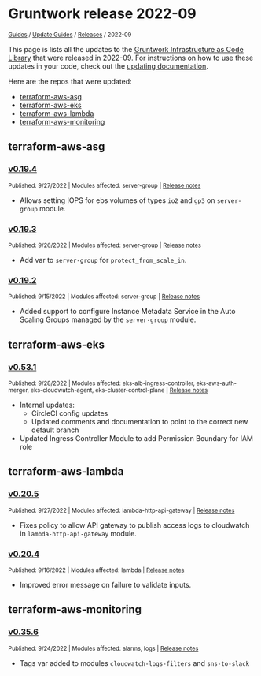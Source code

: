 
# Gruntwork release 2022-09

<p style={{marginTop: "-25px"}}><small><a href="/guides">Guides</a> / <a href="/guides/stay-up-to-date">Update Guides</a> / <a href="/guides/stay-up-to-date/releases">Releases</a> / 2022-09</small></p>

This page is lists all the updates to the [Gruntwork Infrastructure as Code
Library](https://gruntwork.io/infrastructure-as-code-library/) that were released in 2022-09. For instructions
on how to use these updates in your code, check out the [updating
documentation](/library/stay-up-to-date/updating).

Here are the repos that were updated:

- [terraform-aws-asg](#terraform-aws-asg)
- [terraform-aws-eks](#terraform-aws-eks)
- [terraform-aws-lambda](#terraform-aws-lambda)
- [terraform-aws-monitoring](#terraform-aws-monitoring)


## terraform-aws-asg


### [v0.19.4](https://github.com/gruntwork-io/terraform-aws-asg/releases/tag/v0.19.4)

<p style={{marginTop: "-20px", marginBottom: "10px"}}>
  <small>Published: 9/27/2022 | Modules affected: server-group | <a href="https://github.com/gruntwork-io/terraform-aws-asg/releases/tag/v0.19.4">Release notes</a></small>
</p>

<div style={{"overflow":"hidden","textOverflow":"ellipsis","display":"-webkit-box","WebkitLineClamp":10,"lineClamp":10,"WebkitBoxOrient":"vertical"}}>



- Allows setting IOPS for ebs volumes of types `io2` and `gp3` on `server-group` module.



</div>


### [v0.19.3](https://github.com/gruntwork-io/terraform-aws-asg/releases/tag/v0.19.3)

<p style={{marginTop: "-20px", marginBottom: "10px"}}>
  <small>Published: 9/26/2022 | Modules affected: server-group | <a href="https://github.com/gruntwork-io/terraform-aws-asg/releases/tag/v0.19.3">Release notes</a></small>
</p>

<div style={{"overflow":"hidden","textOverflow":"ellipsis","display":"-webkit-box","WebkitLineClamp":10,"lineClamp":10,"WebkitBoxOrient":"vertical"}}>



- Add var to `server-group` for `protect_from_scale_in`.



</div>


### [v0.19.2](https://github.com/gruntwork-io/terraform-aws-asg/releases/tag/v0.19.2)

<p style={{marginTop: "-20px", marginBottom: "10px"}}>
  <small>Published: 9/15/2022 | Modules affected: server-group | <a href="https://github.com/gruntwork-io/terraform-aws-asg/releases/tag/v0.19.2">Release notes</a></small>
</p>

<div style={{"overflow":"hidden","textOverflow":"ellipsis","display":"-webkit-box","WebkitLineClamp":10,"lineClamp":10,"WebkitBoxOrient":"vertical"}}>



- Added support to configure Instance Metadata Service in the Auto Scaling Groups managed by the `server-group` module.



</div>



## terraform-aws-eks


### [v0.53.1](https://github.com/gruntwork-io/terraform-aws-eks/releases/tag/v0.53.1)

<p style={{marginTop: "-20px", marginBottom: "10px"}}>
  <small>Published: 9/28/2022 | Modules affected: eks-alb-ingress-controller, eks-aws-auth-merger, eks-cloudwatch-agent, eks-cluster-control-plane | <a href="https://github.com/gruntwork-io/terraform-aws-eks/releases/tag/v0.53.1">Release notes</a></small>
</p>

<div style={{"overflow":"hidden","textOverflow":"ellipsis","display":"-webkit-box","WebkitLineClamp":10,"lineClamp":10,"WebkitBoxOrient":"vertical"}}>



- Internal updates:
  - CircleCI config updates
  - Updated comments and documentation to point to the correct new default branch
- Updated Ingress Controller Module to add Permission Boundary for IAM role



</div>



## terraform-aws-lambda


### [v0.20.5](https://github.com/gruntwork-io/terraform-aws-lambda/releases/tag/v0.20.5)

<p style={{marginTop: "-20px", marginBottom: "10px"}}>
  <small>Published: 9/27/2022 | Modules affected: lambda-http-api-gateway | <a href="https://github.com/gruntwork-io/terraform-aws-lambda/releases/tag/v0.20.5">Release notes</a></small>
</p>

<div style={{"overflow":"hidden","textOverflow":"ellipsis","display":"-webkit-box","WebkitLineClamp":10,"lineClamp":10,"WebkitBoxOrient":"vertical"}}>



- Fixes policy to allow API gateway to publish access logs to cloudwatch in `lambda-http-api-gateway` module.


</div>


### [v0.20.4](https://github.com/gruntwork-io/terraform-aws-lambda/releases/tag/v0.20.4)

<p style={{marginTop: "-20px", marginBottom: "10px"}}>
  <small>Published: 9/16/2022 | Modules affected: lambda | <a href="https://github.com/gruntwork-io/terraform-aws-lambda/releases/tag/v0.20.4">Release notes</a></small>
</p>

<div style={{"overflow":"hidden","textOverflow":"ellipsis","display":"-webkit-box","WebkitLineClamp":10,"lineClamp":10,"WebkitBoxOrient":"vertical"}}>


- Improved error message on failure to validate inputs.



</div>



## terraform-aws-monitoring


### [v0.35.6](https://github.com/gruntwork-io/terraform-aws-monitoring/releases/tag/v0.35.6)

<p style={{marginTop: "-20px", marginBottom: "10px"}}>
  <small>Published: 9/24/2022 | Modules affected: alarms, logs | <a href="https://github.com/gruntwork-io/terraform-aws-monitoring/releases/tag/v0.35.6">Release notes</a></small>
</p>

<div style={{"overflow":"hidden","textOverflow":"ellipsis","display":"-webkit-box","WebkitLineClamp":10,"lineClamp":10,"WebkitBoxOrient":"vertical"}}>



- Tags var added to modules `cloudwatch-logs-filters` and `sns-to-slack`



</div>




<!-- ##DOCS-SOURCER-START
{
  "sourcePlugin": "releases",
  "hash": "a0ddc1868392d5ff3ad61aa183cd834e"
}
##DOCS-SOURCER-END -->

